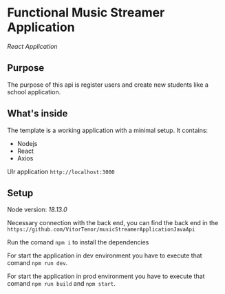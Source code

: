 # Functional Music Streamer Application
*React Application*


## Purpose

The purpose of this api is register users and create new students like a school application.

## What's inside

The template is a working application with a minimal setup. It contains:
 * Nodejs
 * React 
 * Axios
 
Ulr application `http://localhost:3000`

## Setup

Node version: *18.13.0*

Necessary connection with the back end, you can find the back end in the `https://github.com/VitorTenor/musicStreamerApplicationJavaApi`

Run the comand `npm i` to install the dependencies

For start the application in dev environment you have to execute that comand `npm run dev`.

For start the application in prod environment you have to execute that comand `npm run build` and `npm start`.
